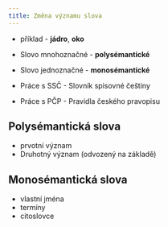 ```yaml
---
title: Změna významu slova
---
```

- příklad - **jádro**, **oko**
- Slovo mnohoznačné - **polysémantické**
- Slovo jednoznačné - **monosémantické**

- Práce s SSČ - Slovník spisovné češtiny
- Práce s PČP - Pravidla českého pravopisu


## Polysémantická slova
- prvotní význam
- Druhotný význam (odvozený na základě)

## Monosémantická slova
- vlastní jména
- termíny
- citoslovce